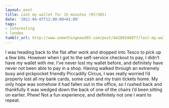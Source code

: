 ```yaml
---
layout: post
title: Lost my wallet for 15 minutes (97/365)
date: '2011-04-07T12:00:00+01:00'
tags:
- interesting
- london
tumblr_url: http://www.somethingnew365.com/post/44289146077/lost-my-wallet-for-15-minutes-97365
---
```

I was heading back to the flat after work and dropped into Tesco to pick up a few bits. However when I got to the self-service checkout to pay, I didn’t have my wallet with me.
I’ve never lost my wallet before, and definitely have never not been able to pay in a shop. Having walked through an extremely busy and pickpocket friendly Piccadilly Circus, I was really worried I’d properly lost all my bank cards, some cash and my train tickets home.
My only hope was somehow it had fallen out in the office, so I rushed back and thankfully it was wedged down the back of one of the chairs I’d been sitting on earlier. Phew!
Not a fun experience, and definitely not one I want to repeat.
